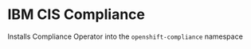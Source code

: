 IBM CIS Compliance
===============================================================================
Installs Compliance Operator into the `openshift-compliance` namespace
